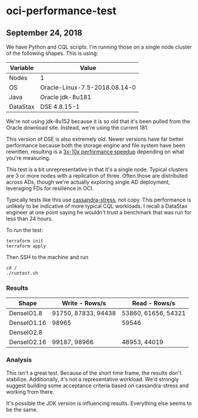 # oci-performance-test

## September 24, 2018
We have Python and CQL scripts.  I'm running those on a single node cluster of the following shapes.  This is using:

| Variable      | Value                         |
|---------------|-------------------------------|
| Nodes         | 1                             |
| OS            | Oracle-Linux-7.5-2018.08.14-0 |
| Java          | Oracle jdk-8u181              |
| DataStax      | DSE 4.8.15-1                  |

We're not using jdk-8u152 because it is so old that it's been pulled from the Oracle download site.  Instead, we're using the current 181.

This version of DSE is also extremely old.  Newer versions have far better performance because both the storage engine and file system have been rewritten, resulting is a [3x-10x performance speedup](https://www.datastax.com/2018/06/zdata-benchmark-study-shows-datastax-enterprise-6-outperforms-open-source-apache-cassandra) depending on what you're measuring.

This test is a bit unrepresentative in that it's a single node.  Typical clusters are 3 or more nodes with a replication of three.  Often those are distributed across ADs, though we're actually exploring single AD deployment, leveraging FDs for resilience in OCI.

Typically tests like this use [cassandra-stress](https://docs.datastax.com/en/cassandra/2.1/cassandra/tools/toolsCStress_t.html), not copy.  This performance is unlikely to be indicative of more typical CQL workloads.  I recall a DataStax engineer at one point saying he wouldn't trust a benchmark that was run for less than 24 hours.

To run the test:

    terraform init
    terraform apply

Then SSH to the machine and run

    cd /
    ./runtest.sh

### Results

| Shape         | Write - Rows/s        | Read - Rows/s       |
|---------------|-----------------------|---------------------|
| DenseIO1.8    | 91750, 87833, 94438   | 53860, 61656, 54321 |
| DenseIO1.16   | 98965          | 59546        |
| DenseIO2.8    |                  |                |
| DenseIO2.16   | 99187, 98966          | 48953, 44019        |

### Analysis

This isn't a great test.  Because of the short time frame, the results don't stabilize.  Additionally, it's not a representative workload.  We'd strongly suggest building some acceptance criteria based on cassandra-stress and working from there.

It's possible the JDK version is influencing results.  Everything else seems to be the same.
